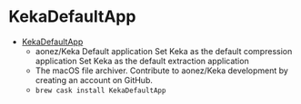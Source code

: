 # KekaDefaultApp
- [KekaDefaultApp](https://github.com/aonez/Keka/wiki/Default-application)
  -  aonez/Keka Default application Set Keka as the default compression application Set Keka as the default extraction application
  - The macOS file archiver. Contribute to aonez/Keka development by creating an account on GitHub.
  - `brew cask install KekaDefaultApp`
